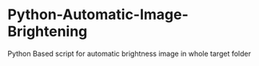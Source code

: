 # Python-Automatic-Image-Brightening
Python Based script for automatic brightness image in whole target folder
